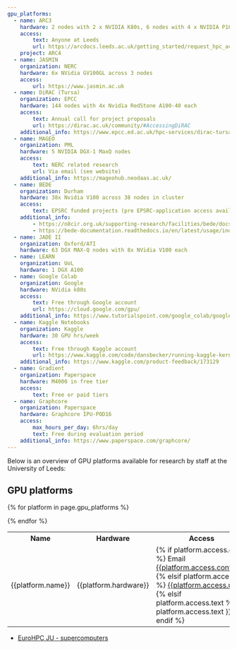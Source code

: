 ```yaml
---
gpu_platforms:
  - name: ARC3
    hardware: 2 nodes with 2 x NVIDIA K80s, 6 nodes with 4 x NVIDIA P100s
    access:
        text: Anyone at Leeds
        url: https://arcdocs.leeds.ac.uk/getting_started/request_hpc_acct.html
    project: ARC4
  - name: JASMIN
    organization: NERC
    hardware: 6x NVidia GV100GL across 3 nodes
    access:
        url: https://www.jasmin.ac.uk
  - name: DiRAC (Tursa)
    organization: EPCC
    hardware: 144 nodes with 4x Nvidia RedStone A100-40 each
    access:
        text: Annual call for project proposals
        url: https://dirac.ac.uk/community/#AccessingDiRAC
    additional_info: https://www.epcc.ed.ac.uk/hpc-services/dirac-tursa-gpu
  - name: MAGEO
    organization: PML
    hardware: 5 NVIDIA DGX-1 MaxQ nodes
    access:
        text: NERC related research
        url: Via email (see website)
    additional_info: https://mageohub.neodaas.ac.uk/
  - name: BEDE
    organization: Durham
    hardware: 38x Nvidia V100 across 38 nodes in cluster
    access:
        text: EPSRC funded projects (pre EPSRC-application access available)
    additional_info: 
        - https://n8cir.org.uk/supporting-research/facilities/bede/docs/bede_registrations/
        - https://bede-documentation.readthedocs.io/en/latest/usage/index.html
  - name: JADE II
    organization: Oxford/ATI
    hardware: 63 DGX MAX-Q nodes with 8x NVidia V100 each
  - name: LEARN
    organization: UoL
    hardware: 1 DGX A100
  - name: Google Colab
    organization: Google
    hardware: NVidia k80s
    access:
        text: Free through Google account
        url: https://cloud.google.com/gpu/
    additional_info: https://www.tutorialspoint.com/google_colab/google_colab_using_free_gpu.htm
  - name: Kaggle Notebooks
    organization: Kaggle
    hardware: 30 GPU hrs/week
    access:
        text: Free through Kaggle account
        url: https://www.kaggle.com/code/dansbecker/running-kaggle-kernels-with-a-gpu
    additional_info: https://www.kaggle.com/product-feedback/173129
  - name: Gradient
    organization: Paperspace
    hardware: M4000 in free tier
    access:
        text: Free or paid tiers
  - name: Graphcore
    organization: Paperspace
    hardware: Graphcore IPU-POD16
    access:
        max_hours_per_day: 6hrs/day
        text: Free during evaluation period
    additional_info: https://www.paperspace.com/graphcore/
---
```


Below is an overview of GPU platforms available for research by staff at the University of Leeds:

<h2>GPU platforms</h2>

<table>
<tr>
<th>Name</th>
<th>Hardware</th>
<th>Access</th>
<th>Project</th>
</tr>

{% for platform in page.gpu_platforms %}
<tr>
<td>{{platform.name}}</td>
<td>{{platform.hardware}}</td>
<td>
{% if platform.access.email %}
Email <a href="mailto:{{platform.contact.email}}">{{platform.access.contact}}</a>
{% elsif platform.access.url %}
<a href="{{platform.contact.url}}">{{platform.access.url}}</a>
{% elsif platform.access.text %}
{{ platform.access.text }}
{% endif %}
</td>
<td>{{platform.project}}</td>
</tr>
{% endfor %}

</table>

- [EuroHPC JU - supercomputers](https://eurohpc-ju.europa.eu/about/our-supercomputers_en)

